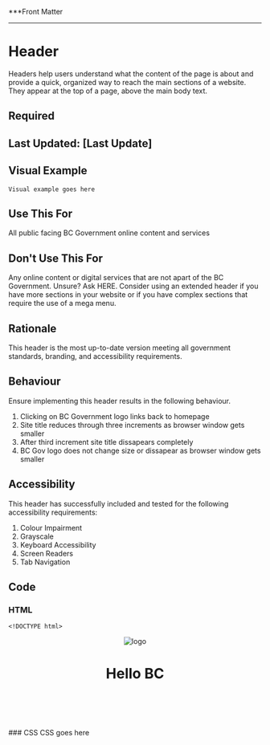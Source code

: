 ***Front Matter
___

# Header
Headers help users understand what the content of the page is about and provide a quick, organized way to reach the main sections of a website. They appear at the top of a page, above the main body text.

## Required
## Last Updated: [Last Update]

## Visual Example
	Visual example goes here

## Use This For
All public facing BC Government online content and services

## Don't Use This For
Any online content or digital services that are not apart of the BC Government.
Unsure? Ask HERE.
Consider using an extended header if you have more sections in your website or if you have complex sections that require the use of a mega menu.

## Rationale
This header is the most up-to-date version meeting all government standards, branding, and accessibility requirements.

## Behaviour
Ensure implementing this header results in the following behaviour.
1. Clicking on BC Government logo links back to homepage
2. Site title reduces through three increments as browser window gets smaller
3. After third increment site title dissapears completely
4. BC Gov logo does not change size or dissapear as browser window gets smaller

## Accessibility
This header has successfully included and tested for the following accessibility requirements:
1. Colour Impairment
2. Grayscale
3. Keyboard Accessibility
4. Screen Readers
5. Tab Navigation

## Code
### HTML
	<!DOCTYPE html>
 <html>
 <head>
     <link rel="stylesheet" href="style.css">
     <title>Sample Header</title>
 </head>

 <body>
   <header>
     <div class="banner">
         <img src="../assets/images/logo.svg" class="logo" alt="logo" />
         <h1>Hello BC</h1>
     </div>
     <div class="other">
       <!-- While its preferd to keep this space empty with good UX in mind
       it can be utilized as needed  -->
       &nbsp;
     </div>
     </div>
   </header>
 </body>

 </html> 
### CSS
	CSS goes here

